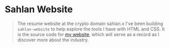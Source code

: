 # Sahlan Website
> The resume website at the crypto domain sahlan.x
> I've been building `sahlan-website` to help explore the tools I have with HTML and CSS. It is the source code for [my website](https://ipfs.io/ipfs/QmUMYFXbTooHvuzhzBsxL5iFVSuGGjt9WdU2iWnrzt8mGD/index.html), which will serve as a record as I discover more about the industry.

